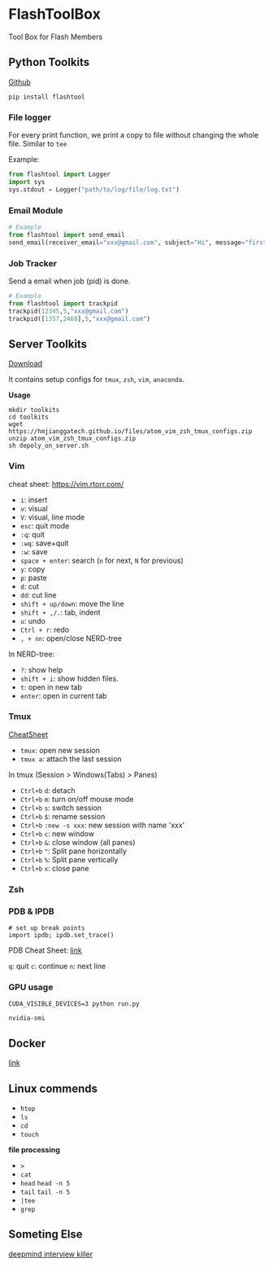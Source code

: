 # FlashToolBox
Tool Box for Flash Members

## Python Toolkits
[Github](https://github.com/Gatech-Flash/FlashPythonToolbox)

```
pip install flashtool
```

### File logger
For every print function, we print a copy to file without changing the whole file.  Similar to `tee`

Example: 
```python
from flashtool import Logger
import sys
sys.stdout = Logger("path/to/log/file/log.txt")
```
### Email Module
```python
# Example
from flashtool import send_email
send_email(receiver_email="xxx@gmail.com", subject="Hi", message="first email")
```
### Job Tracker
Send a email when job (pid) is done.
```python
# Example
from flashtool import trackpid
trackpid(12345,5,"xxx@gmail.com")
trackpid([1357,2468],5,"xxx@gmail.com")
```

## Server Toolkits
[Download](https://hmjianggatech.github.io/files/atom_vim_zsh_tmux_configs.zip)

It contains setup configs for `tmux`, `zsh`, `vim`, `anaconda`.

**Usage**
```
mkdir toolkits
cd toolkits
wget https://hmjianggatech.github.io/files/atom_vim_zsh_tmux_configs.zip
unzip atom_vim_zsh_tmux_configs.zip
sh depoly_on_server.sh
```

### Vim

cheat sheet: https://vim.rtorr.com/

- `i`: insert
- `v`: visual
- `V`: visual, line mode
- `esc`: quit mode
- `:q`: quit
- `:wq`: save+quit
- `:w`: save
- `space + enter`: search (`n` for next, `N` for previous)
- `y`: copy
- `p`: paste
- `d`: cut
- `dd`: cut line
- `shift + up/down`: move the line
- `shift + ,/.`: tab, indent 
- `u`: undo
- `Ctrl + r`: redo
- `, + nn`: open/close NERD-tree

In NERD-tree:
- `?`: show help
- `shift + i`: show hidden files.
- `t`: open in new tab
- `enter`: open in current tab


### Tmux

[CheatSheet](https://tmuxcheatsheet.com/)

- `tmux`: open new session
- `tmux a`: attach the last session

In tmux (Session > Windows(Tabs) > Panes)
- `Ctrl+b` `d`: detach
- `Ctrl+b` `m`: turn on/off mouse mode
- `Ctrl+b` `s`: switch session
- `Ctrl+b` `$`: rename session
- `Ctrl+b` `:new -s xxx`: new session with name 'xxx'
- `Ctrl+b` `c`: new window 
- `Ctrl+b` `&`: close window (all panes)
- `Ctrl+b` `"`: Split pane horizontally
- `Ctrl+b` `%`: Split pane vertically
- `Ctrl+b` `x`: close pane 


### Zsh

### PDB & IPDB

```
# set up break points
import ipdb; ipdb.set_trace()
```

PDB Cheat Sheet: [link](https://appletree.or.kr/quick_reference_cards/Python/Python%20Debugger%20Cheatsheet.pdf)

`q`: quit
`c`: continue
`n`: next line

### GPU usage
```
CUDA_VISIBLE_DEVICES=3 python run.py
```
`nvidia-smi`

## Docker
[link](https://github.com/Gatech-Flash/FlashToolBox/blob/master/Docker.md)

## Linux commends
- `htop`
- `ls`
- `cd`
- `touch`

**file processing**
- ` > `
- `cat`
- `head`  `head -n 5`
- `tail`  `tail -n 5`
- `|tee`
- `grep`


## Someting Else
[deepmind interview killer](https://hmjianggatech.github.io/files/questionlist.xlsx)


